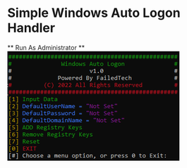 # Simple Windows Auto Logon Handler
** Run As Administrator **
![alt text](https://github.com/FailedTech/Batch-Scripts/blob/main/Windows%20Auto%20Logon/Menu.png?raw=true)
